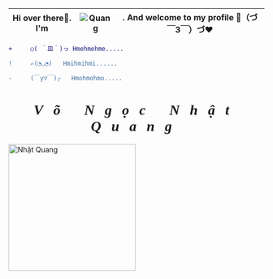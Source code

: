|Hi over there👋. I'm | ![Quang](https://user-images.githubusercontent.com/92705154/149645080-a22d7fba-3d7f-4cd1-a586-7849c0f48212.png) | . And welcome to my profile 🎉（づ￣3￣）づ❤️
| --- | --- | --- |

```diff
+     ○( ＾皿＾)っ Hmehmehme.....

!     ✍️(◔◡◔)   Hmihmihmi......

-     (￣y▽￣)╭   Hmohmohmo.....
```
<h1 style = "text-align:center; background-image:url(https://anhdep.tv/attachments/29491c1d81ccffedf24f540dde4f4ea0-jpeg.24003/); letter-spacing:20px; font-family:Courier New Courier; font-style:italic">Võ Ngọc Nhật Quang</h1><img width="250" alt="Nhật Quang" src="https://user-images.githubusercontent.com/92705154/149646491-5033c29c-ab25-415d-8194-a7631535f808.png">


<!--
**VNNhatQuang/VNNhatQuang** is a ✨ _special_ ✨ repository because its `README.md` (this file) appears on your GitHub profile.

Here are some ideas to get you started:

- 🔭 I’m currently working on ...
- 🌱 I’m currently learning ...
- 👯 I’m looking to collaborate on ...
- 🤔 I’m looking for help with ...
- 💬 Ask me about ...
- 📫 How to reach me: ...
- 😄 Pronouns: ...
- ⚡ Fun fact: ...
-->
